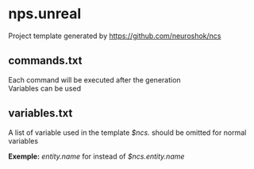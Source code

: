 # nps.unreal
Project template generated by https://github.com/neuroshok/ncs

## commands.txt
Each command will be executed after the generation \
Variables can be used

## variables.txt
A list of variable used in the template *$ncs.* should be omitted for normal variables

**Exemple:** _entity.name_ for instead of _$ncs.entity.name_  
